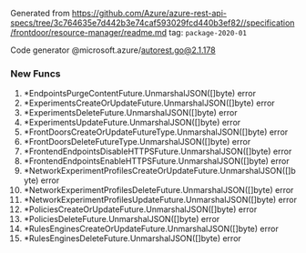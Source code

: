 Generated from https://github.com/Azure/azure-rest-api-specs/tree/3c764635e7d442b3e74caf593029fcd440b3ef82//specification/frontdoor/resource-manager/readme.md tag: `package-2020-01`

Code generator @microsoft.azure/autorest.go@2.1.178


### New Funcs

1. *EndpointsPurgeContentFuture.UnmarshalJSON([]byte) error
1. *ExperimentsCreateOrUpdateFuture.UnmarshalJSON([]byte) error
1. *ExperimentsDeleteFuture.UnmarshalJSON([]byte) error
1. *ExperimentsUpdateFuture.UnmarshalJSON([]byte) error
1. *FrontDoorsCreateOrUpdateFutureType.UnmarshalJSON([]byte) error
1. *FrontDoorsDeleteFutureType.UnmarshalJSON([]byte) error
1. *FrontendEndpointsDisableHTTPSFuture.UnmarshalJSON([]byte) error
1. *FrontendEndpointsEnableHTTPSFuture.UnmarshalJSON([]byte) error
1. *NetworkExperimentProfilesCreateOrUpdateFuture.UnmarshalJSON([]byte) error
1. *NetworkExperimentProfilesDeleteFuture.UnmarshalJSON([]byte) error
1. *NetworkExperimentProfilesUpdateFuture.UnmarshalJSON([]byte) error
1. *PoliciesCreateOrUpdateFuture.UnmarshalJSON([]byte) error
1. *PoliciesDeleteFuture.UnmarshalJSON([]byte) error
1. *RulesEnginesCreateOrUpdateFuture.UnmarshalJSON([]byte) error
1. *RulesEnginesDeleteFuture.UnmarshalJSON([]byte) error
